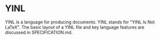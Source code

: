 # YINL

YINL is a language for producing documents. YINL stands for "YINL Is Not LaTeX".
The basic layout of a YINL file and key language features are discussed in SPECIFICATION.md.